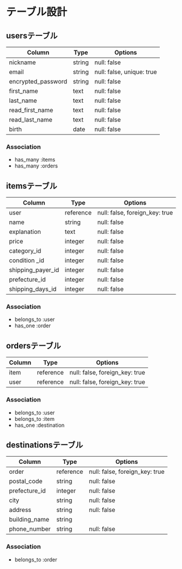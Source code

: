 # テーブル設計

## usersテーブル

| Column             | Type   | Options     |
| ------------------ | ------ | ----------- |
| nickname           | string | null: false |
| email              | string | null: false, unique: true |
| encrypted_password | string | null: false |
| first_name         | text   | null: false |
| last_name          | text   | null: false |
| read_first_name    | text   | null: false |
| read_last_name     | text   | null: false |
| birth              | date   | null: false |

### Association

- has_many :items
- has_many :orders



## itemsテーブル

| Column            | Type      | Options     |
| ----------------- | --------- | ----------- |
| user              | reference | null: false, foreign_key: true |
| name              | string    | null: false |
| explanation       | text      | null: false |
| price             | integer   | null: false |
| category_id       | integer   | null: false |
| condition _id     | integer   | null: false |
| shipping_payer_id | integer   | null: false |
| prefecture_id     | integer   | null: false |
| shipping_days_id  | integer   | null: false |

### Association

- belongs_to :user
- has_one :order



## ordersテーブル

| Column      | Type      | Options     |
| ----------- | --------- | ----------- |
| item        | reference | null: false, foreign_key: true |
| user        | reference | null: false, foreign_key: true |

### Association

- belongs_to :user
- belongs_to :item
- has_one :destination



## destinationsテーブル

| Column        | Type      | Options     |
| ------------- | --------- | ----------- |
| order         | reference | null: false, foreign_key: true |
| postal_code   | string    | null: false |
| prefecture_id | integer   | null: false |
| city          | string    | null: false |
| address       | string    | null: false |
| building_name | string    |             |
| phone_number  | string    | null: false |

### Association

- belongs_to :order